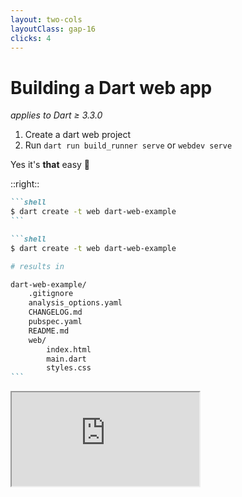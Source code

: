 ```yaml
---
layout: two-cols
layoutClass: gap-16
clicks: 4
---
```


# Building a Dart web app
<em class="text-gray-500 font-size-3">applies to Dart &ge; 3.3.0</em>

<ol class="my-2">
    <li>Create a dart web project</li>
    <li v-if="$clicks >= 2">Run <code>dart run build_runner serve</code> or <code>webdev serve</code></li>
</ol>

<div v-click="4" class="bg-gray-200 rounded-2 p-4 mt-8">
Yes it's <strong>that</strong> easy 🎉
</div>




::right::

<div v-if="$clicks <= 2">

````md magic-move
```shell
$ dart create -t web dart-web-example
```

```shell
$ dart create -t web dart-web-example

# results in

dart-web-example/
    .gitignore
    analysis_options.yaml
    CHANGELOG.md
    pubspec.yaml
    README.md
    web/
        index.html
        main.dart
        styles.css
```
````

</div>
<div class="h-full w-full" v-else>
<iframe class="h-full w-full" src="https://dartpad.dev/?id=0d47c7c36a6711660608921954f54919&theme=light&run=true">
</iframe>

</div>

<!--
Transition text: Now, building the application manually with the overhead of handling state is mostly tedious work, thus we have ... frameworks for the rescue
-->
